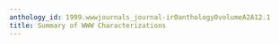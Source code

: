 ```yaml
---
anthology_id: 1999.wwwjournals_journal-ir0anthology0volumeA2A12.1
title: Summary of WWW Characterizations
---
```

